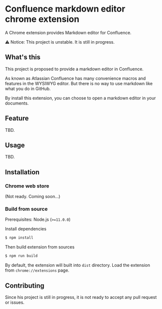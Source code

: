 # Confluence markdown editor chrome extension

A Chrome extension provides Markdown editor for Confluence.

:warning: Notice: This project is unstable. It is still in progress.

## What's this

This project is proposed to provide a markdown editor in Confluence.

As known as Atlassian Confluence has many convenience macros and features in the WYSIWYG editor.
But there is no way to use markdown like what you do in GitHub.

By install this extension, you can choose to open a markdown editor in your documents.

## Feature

TBD.

## Usage

TBD.

## Installation

### Chrome web store

(Not ready. Coming soon...)

### Build from source

Prerequisites: Node.js (`>=11.0.0`)

Install dependencies

```bash
$ npm install
```

Then build extension from sources

```bash
$ npm run build
```

By default, the extension will built into `dist` directory.
Load the extension from `chrome://extensions` page.

## Contributing

Since his project is still in progress, it is not ready to accept any pull request or issues.
